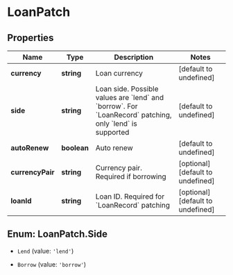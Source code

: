 # LoanPatch

## Properties

Name | Type | Description | Notes
------------ | ------------- | ------------- | -------------
**currency** | **string** | Loan currency | [default to undefined]
**side** | **string** | Loan side. Possible values are &#x60;lend&#x60; and &#x60;borrow&#x60;. For &#x60;LoanRecord&#x60; patching, only &#x60;lend&#x60; is supported | [default to undefined]
**autoRenew** | **boolean** | Auto renew | [default to undefined]
**currencyPair** | **string** | Currency pair. Required if borrowing | [optional] [default to undefined]
**loanId** | **string** | Loan ID. Required for &#x60;LoanRecord&#x60; patching | [optional] [default to undefined]

## Enum: LoanPatch.Side

* `Lend` (value: `'lend'`)

* `Borrow` (value: `'borrow'`)


